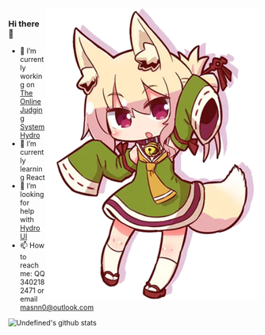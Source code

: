 <img align="right" src="kmmm.png" width="430px" alt="Kemomimi Chan" title="Kemomimi Chan" />

### Hi there 👋

- 🔭 I’m currently working on [The Online Judging System Hydro](https://github.com/hydro-dev/Hydro)
- 🌱 I’m currently learning React
- 🤔 I’m looking for help with [Hydro UI](https://github.com/hydro-dev/ui-default)
- 📫 How to reach me: QQ 3402182471 or email masnn0@outlook.com

<img src="https://github-readme-stats.vercel.app/api?username=undefined-moe&show_icons=true" width="400px" alt="Undefined's github stats" title="Undefined's github stats" />
